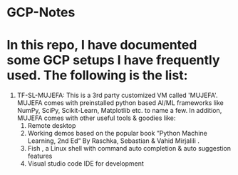 # GCP-Notes
# In this repo, I have documented some GCP setups I have frequently used. The following is the list:

1. TF-SL-MUJEFA: This is a 3rd party customized VM called 'MUJEFA'. MUJEFA comes with preinstalled python based AI/ML frameworks like NumPy, SciPy, Scikit-Learn, Matplotlib etc. to name a few. In addition, MUJEFA comes with other useful tools & goodies like:
	1. Remote desktop
	2. Working demos based on the popular book “Python Machine Learning, 2nd Ed“  By Raschka, Sebastian & Vahid Mirjalili .
	3. Fish , a Linux shell with command auto completion & auto suggestion features
	4. Visual studio code IDE for development
